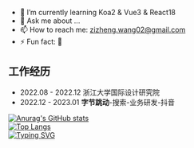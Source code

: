 
- 🌱 I’m currently learning Koa2 & Vue3 & React18
- 💬 Ask me about ...
- 📫 How to reach me: zizheng.wang02@gmail.com
- ⚡ Fun fact: 🎾

## 工作经历
- 2022.08 - 2022.12 浙江大学国际设计研究院
- 2022.12 - 2023.01 **字节跳动**-搜索-业务研发-抖音

[![Anurag's GitHub stats](https://github-readme-stats.vercel.app/api?username=zizheng02&hide=stars&count_private=true&show_icons=true)](https://github.com/anuraghazra/github-readme-stats)<br/>
[![Top Langs](https://github-readme-stats.vercel.app/api/top-langs/?username=anuraghazra&layout=compact&)](https://github.com/anuraghazra/github-readme-stats)<br/>
[![Typing SVG](https://readme-typing-svg.demolab.com?font=Fira+Code&pause=1000&width=435&lines=cout%3C%3C%22Hello+World%22%3C%3Cendl%F0%9F%9A%80)](https://git.io/typing-svg)
<!--
**zizheng02/zizheng02** is a ✨ _special_ ✨ repository because its `README.md` (this file) appears on your GitHub profile.

Here are some ideas to get you started:

- 🔭 I’m currently working on ...
- 🌱 I’m currently learning ...
- 👯 I’m looking to collaborate on ...
- 🤔 I’m looking for help with ...
- 💬 Ask me about ...
- 📫 How to reach me: ...
- 😄 Pronouns: ...
- ⚡ Fun fact: ...
-->
